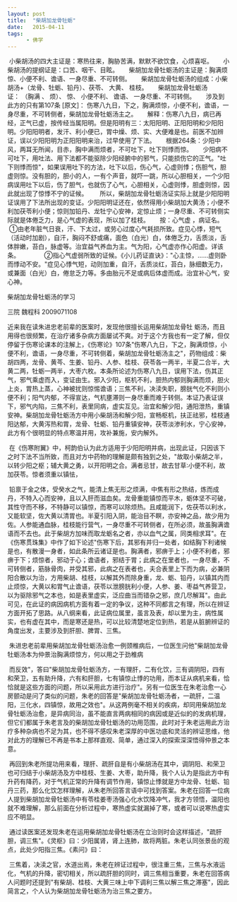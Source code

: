 ```yaml
---
layout: post
title:  "柴胡加龙骨牡蛎"
date:   2015-04-11
tags:
      - 佛学
---
```



 小柴胡汤的四大主证是：寒热往来，胸胁苦满，默默不欲饮食，心烦喜呕。
 
 
 小柴胡汤的提纲证是：口苦、咽干、目眩。
 
 
 柴胡加龙骨牡蛎汤的主证是：胸满烦惊、小便不利、谵语、一身尽重、不可转侧。
 
 
 柴胡加龙骨牡蛎汤的组成：小柴胡汤+（龙骨、牡蛎、铅丹）、茯苓、 大黄、 桂枝。
 
 
 柴胡加龙骨牡蛎汤证： （胸满 、 烦）、 惊、 小便不利、 谵语、 一身尽重、不可转侧。
 
 
 涉及到此方的只有第107条 \[原文\]： 伤寒八九日，下之，胸满烦惊，小便不利，谵语，一身尽重，不可转侧者，柴胡加龙骨牡蛎汤主之。
 
 
 解释：伤寒八九日，病已再经，正气已虚，按传经当属阳明。但是阳明有三：太阳阳明、正阳阳明和少阳阳明。少阳阳明者，发汗、利小便已，胃中燥、烦、实、大便难是也。前医不加辨证，误以少阳阳明为正阳阳明来治，过早使用了下法。
 
 
 根据264条：少阳中风，两耳无所闻，目赤，胸中满而烦者，不可吐下，吐下则悸而惊。
 
 
 少阳病不可吐下，用吐法、用下法都不能驱除少阳经腑中的邪气，只能损伤它的正气。"吐下则悸而惊"，如果误用吐下的方法，吐下以后，伤心气，心虚则悸；伤胆气，胆虚则惊。没有胆的，胆小的人，一有个声音，就吓一跳，所以心胆相关，一个少阳病误用吐下以后，伤了胆气，也就伤了心气，心胆相关，心虚则悸，胆虚则惊，因此就出现了惊悸不宁的证候。 
 
 
 所以，柴胡加龙骨牡蛎汤证实际上就是少阳阳明证误用了下法所出现的变证。少阳阳明证还在，依然得用小柴胡加大黄汤；小便不利加茯苓利小便；惊则加铅丹、龙牡宁心安神，定惊止烦；一身尽重、不可转侧实际就是体倦乏力，是心气虚的表现，所以加了桂枝。
 
 
 按：心气虚 ，病证名。
 ①由老年脏气日衰，汗、下太过，或劳心过度心气耗损所致。症见心悸，短气（活动时加剧），自汗，胸闷不舒或痛，面色（白光）白，体倦乏力，舌质淡，舌体胖嫩，苔白，脉虚等。治宜益气养血为主。气为阳，心气虚亦作心阳虚。详该条。 　　
 
 
 ②指心气虚弱所致的证候。《小儿药证直诀》："心主惊，......虚则卧而悸动不安。"症见心悸气短，动则加重，自汗，舌质淡红，苔白，脉细数无力，或兼面（白光）白，倦怠乏力等。多由胎元不足或病后体虚而成。治宜补心气，安心神。 





柴胡加龙骨牡蛎汤的学习 

三院 魏程科 2009071108

近来我在读朱进忠老前辈的医案时，发现他很擅长运用柴胡加龙骨牡 蛎汤，而且用得也很频繁，在治疗诸多杂病方面屡试不爽。对于这个方我也有一定了解，但仅停留于伤寒论课本的注解上，《伤寒论》107条"伤寒八九日，下之，胸满烦惊，小便不利，谵语，一身尽重，不可转侧着，柴胡加龙骨牡蛎汤主之"，药物组成：柴胡四两，龙骨、黄芩、生姜、铅丹、人参、桂枝、茯苓各一两半，半夏二合半，大黄二两，牡蛎一两半，大枣六枚。本条所论述为伤寒八九日，误用下法，伤其正气，邪气乘虚而入，变证由生。邪入少阳，枢机不利，胆热内郁则胸满而烦，胆火上炎，胃热上蒸，心神被扰则惊惕谵语；三焦不利，决渎失职，膀胱气化不利则小便不利；阳气内郁，不得宣达，气机壅滞则一身尽重而难于转侧。本证乃表证误下，邪气内陷，三焦不利，表里同病，虚实互见。治宜和解少阳，通阳泄热，重镇安神。柴胡加龙骨牡蛎汤方中用小柴胡汤和解少阳，宣畅枢机，扶正祛邪，桂枝通阳达郁，大黄泻热和胃，龙骨、牡蛎、铅丹重镇安神，茯苓淡渗利水，宁心安神，此方有个很明显的特点寒温并用，攻补兼施，安内解外。 

 在《伤寒附翼》中，柯韵伯认为此方适用于少阳阳明并病，出现此证，只因该下之时下法不当所致，而且对方中药物的理解是颇有独到之处，"故取小柴胡之半，以转少阳之枢；辅大黄之勇，以开阳明之合。满者忌甘，故去甘草∶小便不利，故加茯苓。惊者须重以镇怯，

























 铅禀于金之体，受癸水之气，能清上焦无形之烦满，中焦有形之热结，炼而成丹，不特入心而安神，且以入肝而滋血矣。龙骨重能镇惊而平木，蛎体坚不可破，其性守而不移，不特静可以镇惊，而寒可以除烦热。且咸能润下，佐茯苓以利水，又能软坚，佐大黄以清胃也。半夏引阳入阴，能治目不瞑，亦安神之品，故少用为佐。人参能通血脉，桂枝能行营气，一身尽重不可转侧者，在所必须，故虽胸满谵语而不去也。此于柴胡方加味而取龙蛎名之者，亦以血气之属，同类相求耳"。在《伤寒贯珠集》中作了如下论述"伤寒下后，其邪有并归一处者，如结胸下利诸候是也，有散漫一身者，如此条所云诸证是也。胸满者，邪痹于上；小便不利者，邪痹于下；烦惊者，邪动于心；谵语者，邪结于胃；此病之在里者也，一身尽重，不可转侧者，筋脉骨肉，并受其邪，此病之在表者也，夫合表里上下而为病，必兼阴阳合散以为治，方用柴胡、桂枝，以解其外而除身重，龙、蛎、铅丹，以镇其内而止烦惊，大黄以和胃气止谵语，茯苓以泄膀胱利小便，人参、姜、枣益气养营卫，以为驱除邪气之本也，如是表里虚实，泛应曲当而错杂之邪，庶几尽解耳"。由此可见，在此证的病因病机方面有着一定的争议，这种不同都言之有理，所以在辨证方面开拓了思路。从八纲来看，此证病位属里，虽言及表，却以里为主，病性属实，也有虚在其中，而是寒还是热，可以比较清楚地定位到热，若是从脏腑辨证的角度出发，主要涉及到肝胆、脾胃、三焦。 

 朱进忠老前辈用柴胡加龙骨牡蛎汤治愈一例颈椎病后，一位医生问他"柴胡加龙骨牡蛎汤本为仲景治胸满烦惊方，何以用之于劲椎病



















 而反效"，答曰"柴胡加龙骨牡蛎汤方，一有理肝，二有化饮，三有调阴阳，四有和荣卫，五有助升降，六有和肝胆，七有镇惊止悸的功用，而本证从病机来看，恰恰就是这些方面的问题，所以采用此方进行治疗"。另有一位医生在朱老治愈一心房颤动是问了类似的问题，朱老的回答是"柴胡加龙骨牡蛎汤者，一疏肝，二温阳，三化水，四镇惊，故用之效也"。从这两例毫不相关的疾病，却同用柴胡加龙骨牡蛎汤治愈，是异病同治，虽不能直言两病相同的病因或是近似的的发病机理，但它们都属于朱老言及的柴胡加龙骨牡蛎汤的功用范围，此时对于朱老运用此方治疗多种杂病也不足为其，也不得不感叹朱老深厚的中医功底和灵活的辨证思维，他对此方的理解已不再是书本上那样直观、简单，通过深入的探索深深悟得仲景之本意。 

 再回到朱老所提功用来看，理肝、疏肝自是有小柴胡汤在其中，调阴阳、和荣卫也可归结于小柴胡汤及方中桂枝、生姜、大枣，助升降，我个人认为是指此方中有升药有降药，对于气机正常的升降有调节作用，镇惊止悸就是方中龙骨、牡蛎、铅丹三药，那么化饮怎样理解，从朱老所回答言语中可找到答案。朱老在回答一位病人提到柴胡加龙骨牡蛎汤中有苓桂姜枣汤强心化水饮降冲气，我才方领悟，温阳也就不难理解，那么前面在分析过程中，寒热虚实就漏掉了寒，或者可以说寒热虚实应不明显。 

 通过读医案还发现朱老在运用柴胡加龙骨牡蛎汤在立治则时会这样描述，"疏肝胆，调三焦"。《灵枢》曰：少阳属肾，肾上连肺，故将两脏。朱老认同张景岳的观点，此处少阳指三焦。《素问》曰：



















 三焦着，决渎之官，水道出焉，朱老在辨证过程中，很注重三焦，三焦与水液运化，气机的升降，密切相关，所以疏肝胆的同时，调三焦相当重要，朱老在回答病人问题时还提到"有柴胡、桂枝、大黄三味上中下调利三焦以解三焦之滞塞"，因此简言之，个人认为柴胡加龙骨牡蛎汤为治三焦之要方。

 


